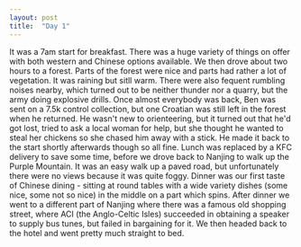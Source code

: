 ```yaml
---
layout: post
title:  "Day 1"
---
```


It was a 7am start for breakfast. There was a huge variety of things on offer with both western and Chinese options available. We then drove about two hours to a forest. Parts of the forest were nice and parts had rather a lot of vegetation. It was raining but sitll warm. There were also fequent rumbling noises nearby, which turned out to be neither thunder nor a quarry, but the army doing explosive drills. Once almost everybody was back, Ben was sent on a 7.5k control collection, but one Croatian was still left in the forest when he returned. He wasn't new to orienteering, but it turned out that he'd got lost, tried to ask a local woman for help, but she thought he wanted to steal her chickens so she chased him away with a stick. He made it back to the start shortly afterwards though so all fine. Lunch was replaced by a KFC delivery to save some time, before we drove back to Nanjing to walk up the Purple Mountain. It was an easy walk up a paved road, but unfortunately there were no views because it was quite foggy. Dinner was our first taste of Chinese dining - sitting at round tables with a wide variety dishes (some nice, some not so nice) in the middle on a part which spins. After dinner we went to a different part of Nanjing where there was a famous old shopping street, where ACI (the Anglo-Celtic Isles) succeeded in obtaining a speaker to supply bus tunes, but failed in bargaining for it. We then headed back to the hotel and went pretty much straight to bed.